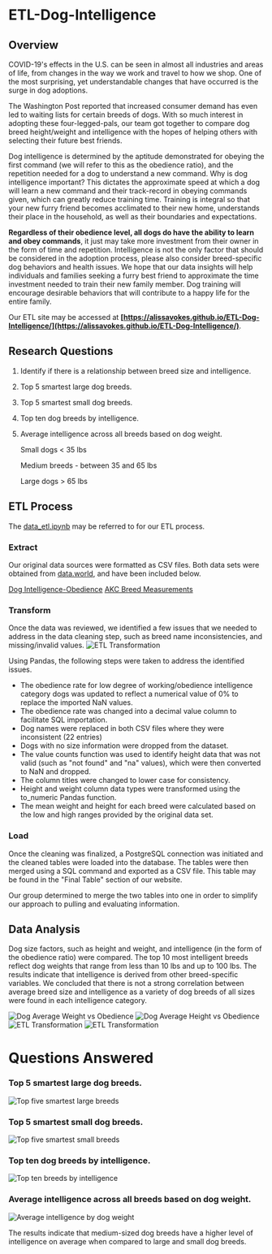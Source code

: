 # ETL-Dog-Intelligence

## Overview
COVID-19's effects in the U.S. can be seen in almost all industries and areas of life, from changes in the way we work and travel to how we shop. One of the most surprising, yet understandable changes that have occurred is the surge in dog adoptions.
                    
The Washington Post reported that increased consumer demand has even led to waiting lists for certain breeds of dogs. With so much interest in adopting these four-legged-pals, our team got together to compare dog breed height/weight and intelligence with the hopes of helping others with selecting their future best friends.
    		
Dog intelligence is determined by the aptitude demonstrated for obeying the first command (we will refer to this as the obedience ratio), and the repetition needed for a dog to understand a new command. Why is dog intelligence important? This dictates the approximate speed at which a dog will learn a new command and their track-record in obeying commands given, which can greatly reduce training time. Training is integral so that your new furry friend becomes acclimated to their new home, understands their place in the household, as well as their boundaries and expectations.
    			
**Regardless of their obedience level, all dogs do have the ability to learn and obey commands**, it just may take more investment from their owner in the form of time and repetition. Intelligence is not the only factor that should be considered in the adoption process, please also consider breed-specific dog behaviors and health issues.
We hope that our data insights will help individuals and families seeking a furry best friend to approximate the time investment needed to train their new family member. Dog training will encourage desirable behaviors that will contribute to a happy life for the entire family.

Our ETL site may be accessed at **[https://alissavokes.github.io/ETL-Dog-Intelligence/](https://alissavokes.github.io/ETL-Dog-Intelligence/)**.

## Research Questions
1. Identify if there is a relationship between breed size and intelligence.
2. Top 5 smartest large dog breeds.
3. Top 5 smartest small dog breeds.
4. Top ten dog breeds by intelligence.
5. Average intelligence across all breeds based on dog weight.
    
    Small dogs < 35 lbs
    
    Medium breeds - between 35 and 65 lbs
    
    Large dogs > 65 lbs
    
## ETL Process
The [data_etl.ipynb](https://github.com/alissavokes/ETL-Dog-Intelligence/blob/master/ETL%20process/data_etl.ipynb) may be referred to for our ETL process.

### Extract
Our original data sources were formatted as CSV files. Both data sets were obtained from [data.world](https://data.world/len/dog-size-intelligence-linked), and have been included below.

[Dog Intelligence-Obedience](https://data.world/len/intelligence-of-dogs)
[AKC Breed Measurements](https://data.world/len/dog-canine-breed-size-akc)

### Transform
Once the data was reviewed, we identified a few issues that we needed to address in the data cleaning step, such as breed name inconsistencies, and missing/invalid values.
![ETL Transformation](images/ETL_transformation.png)

Using Pandas, the following steps were taken to address the identified issues.

* The obedience rate for low degree of working/obedience intelligence category dogs was updated to reflect a numerical value of 0% to replace the imported NaN values.
* The obedience rate was changed into a decimal value column to facilitate SQL importation.
* Dog names were replaced in both CSV files where they were inconsistent (22 entries)
* Dogs with no size information were dropped from the dataset.
* The value counts function was used to identify height data that was not valid (such as "not found" and "na" values), which were then converted to NaN and dropped.
* The column titles were changed to lower case for consistency.
* Height and weight column data types were transformed using the to_numeric Pandas function.
* The mean weight and height for each breed were calculated based on the low and high ranges provided by the original data set.

### Load
Once the cleaning was finalized, a PostgreSQL connection was initiated and the cleaned tables were loaded into the database. The tables were then merged using a SQL command and exported as a CSV file. This table may be found in the "Final Table" section of our website.

Our group determined to merge the two tables into one in order to simplify our approach to pulling and evaluating information.

## Data Analysis
Dog size factors, such as height and weight, and intelligence (in the form of the obedience ratio) were compared. The top 10 most intelligent breeds reflect dog weights that range from less than 10 lbs and up to 100 lbs. The results indicate that intelligence is derived from other breed-specific variables. We concluded that there is not a strong correlation between average breed size and intelligence as a variety of dog breeds of all sizes were found in each intelligence category.

![Dog Average Weight vs Obedience](images/Relationship%20between%20Dog%20Average%20Weight%20and%20Obedience%20-%20All%20Breeds.png)
![Dog Average Height vs Obedience](images/Relationship%20between%20Dog%20Average%20Height%20and%20Obedience%20-%20All%20Breeds.png)
![ETL Transformation](images/Relationship%20between%20Dog%20Weight,%20Height,%20and%20Obedience%20-%20All%20Breeds.png)
![ETL Transformation](images/Relationship%20between%20Dog%20Weight,%20Height,%20and%20Obedience%20-%20Top%2010%20Breeds.png)

# Questions Answered
### Top 5 smartest large dog breeds.

![Top five smartest large breeds](images/Top%205%20most%20intelligent%20large%20dog%20breeds.PNG)

### Top 5 smartest small dog breeds.

![Top five smartest small breeds](images/Top%205%20most%20intelligent%20small%20dog%20breeds.PNG)

### Top ten dog breeds by intelligence.

![Top ten breeds by intelligence](images/Top%2010%20most%20intelligent%20dog%20breeds.PNG)

### Average intelligence across all breeds based on dog weight.

![Average intelligence by dog weight](images/Average%20intelligence%20by%20weight.PNG)

The results indicate that medium-sized dog breeds have a higher level of intelligence on average when compared to large and small dog breeds.